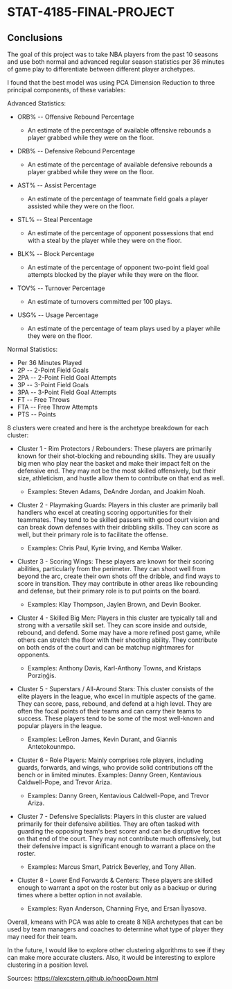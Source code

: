 # STAT-4185-FINAL-PROJECT

## Conclusions

The goal of this project was to take NBA players from the past 10 seasons and use both normal and advanced regular season statistics per 36 minutes of game play to differentiate between different player archetypes. 

I found that the best model was using PCA Dimension Reduction to three principal components, of these variables:

Advanced Statistics:
* ORB% -- Offensive Rebound Percentage
    * An estimate of the percentage of available offensive rebounds a player grabbed while they were on the floor.

* DRB% -- Defensive Rebound Percentage
    * An estimate of the percentage of available defensive rebounds a player grabbed while they were on the floor.

* AST% -- Assist Percentage
    * An estimate of the percentage of teammate field goals a player assisted while they were on the floor.

* STL% -- Steal Percentage
    * An estimate of the percentage of opponent possessions that end with a steal by the player while they were on the floor.

* BLK% -- Block Percentage
    * An estimate of the percentage of opponent two-point field goal attempts blocked by the player while they were on the floor.

* TOV% -- Turnover Percentage
    * An estimate of turnovers committed per 100 plays.

* USG% -- Usage Percentage
    * An estimate of the percentage of team plays used by a player while they were on the floor.

Normal Statistics:
* Per 36 Minutes Played
* 2P -- 2-Point Field Goals
* 2PA -- 2-Point Field Goal Attempts
* 3P -- 3-Point Field Goals
* 3PA -- 3-Point Field Goal Attempts
* FT -- Free Throws
* FTA -- Free Throw Attempts
* PTS -- Points


8 clusters were created and here is the archetype breakdown for each cluster:

* Cluster 1 - Rim Protectors / Rebounders: These players are primarily known for their shot-blocking and rebounding skills. They are usually big men who play near the basket and make their impact felt on the defensive end. They may not be the most skilled offensively, but their size, athleticism, and hustle allow them to contribute on that end as well.
    * Examples: Steven Adams, DeAndre Jordan, and Joakim Noah.

* Cluster 2 - Playmaking Guards: Players in this cluster are primarily ball handlers who excel at creating scoring opportunities for their teammates. They tend to be skilled passers with good court vision and can break down defenses with their dribbling skills. They can score as well, but their primary role is to facilitate the offense.
    * Examples: Chris Paul, Kyrie Irving, and Kemba Walker.

* Cluster 3 - Scoring Wings: These players are known for their scoring abilities, particularly from the perimeter. They can shoot well from beyond the arc, create their own shots off the dribble, and find ways to score in transition. They may contribute in other areas like rebounding and defense, but their primary role is to put points on the board.
    * Examples: Klay Thompson, Jaylen Brown, and Devin Booker.

* Cluster 4 - Skilled Big Men: Players in this cluster are typically tall and strong with a versatile skill set. They can score inside and outside, rebound, and defend. Some may have a more refined post game, while others can stretch the floor with their shooting ability. They contribute on both ends of the court and can be matchup nightmares for opponents.
    * Examples: Anthony Davis, Karl-Anthony Towns, and Kristaps Porziņģis.

* Cluster 5 - Superstars / All-Around Stars: This cluster consists of the elite players in the league, who excel in multiple aspects of the game. They can score, pass, rebound, and defend at a high level. They are often the focal points of their teams and can carry their teams to success. These players tend to be some of the most well-known and popular players in the league.
    * Examples: LeBron James, Kevin Durant, and Giannis Antetokounmpo.

* Cluster 6 - Role Players: Mainly comprises role players, including guards, forwards, and wings, who provide solid contributions off the bench or in limited minutes. Examples: Danny Green, Kentavious Caldwell-Pope, and Trevor Ariza.
    * Examples: Danny Green, Kentavious Caldwell-Pope, and Trevor Ariza.

* Cluster 7 - Defensive Specialists: Players in this cluster are valued primarily for their defensive abilities. They are often tasked with guarding the opposing team's best scorer and can be disruptive forces on that end of the court. They may not contribute much offensively, but their defensive impact is significant enough to warrant a place on the roster.
    * Examples: Marcus Smart, Patrick Beverley, and Tony Allen.

* Cluster 8 - Lower End Forwards & Centers: These players are skilled enough to warrant a spot on the roster but only as a backup or during times where a better option in not available.
    * Examples: Ryan Anderson, Channing Frye, and Ersan İlyasova.

Overall, kmeans with PCA was able to create 8 NBA archetypes that can be used by team managers and coaches to determine what type of player they may need for their team.

In the future, I would like to explore other clustering algorithms to see if they can make more accurate clusters. Also, it would be interesting to explore clustering in a position level.

Sources:
https://alexcstern.github.io/hoopDown.html 